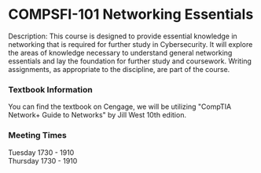 # COMPSFI-101 Networking Essentials

Description: This course is designed to provide essential knowledge in networking that is required for further study in Cybersecurity. It will explore the areas of knowledge necessary to understand general networking essentials and lay the foundation for further study and coursework. Writing assignments, as appropriate to the discipline, are part of the course.

### Textbook Information 

You can find the textbook on Cengage, we will be utilizing "CompTIA Network+ Guide to Networks" by Jill West 10th edition. 

### Meeting Times

Tuesday 1730 - 1910  
Thursday 1730 - 1910

